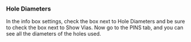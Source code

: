 ### Hole Diameters

In the info box settings, check the box next to Hole Diameters and be sure to check the box next to Show Vias. Now go to the PINS tab, and you can see all the diameters of the holes used.
